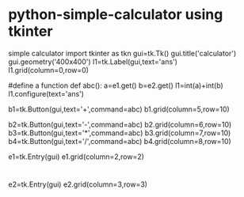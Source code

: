 # python-simple-calculator using tkinter
simple calculator
import tkinter as tkn
gui=tk.Tk()
gui.title('calculator')
gui.geometry('400x400')
l1=tk.Label(gui,text='ans')
l1.grid(column=0,row=0)

#define a function
def abc():
    a=e1.get()
    b=e2.get()
    l1=int(a)+int(b)
    l1.configure(text='ans')
        
b1=tk.Button(gui,text='+',command=abc)
b1.grid(column=5,row=10)

b2=tk.Button(gui,text='-',command=abc)
b2.grid(column=6,row=10)
b3=tk.Button(gui,text='*',command=abc)
b3.grid(column=7,row=10)
b4=tk.Button(gui,text='/',command=abc)
b4.grid(column=8,row=10)

e1=tk.Entry(gui)
e1.grid(column=2,row=2)
#

e2=tk.Entry(gui)
e2.grid(column=3,row=3)




